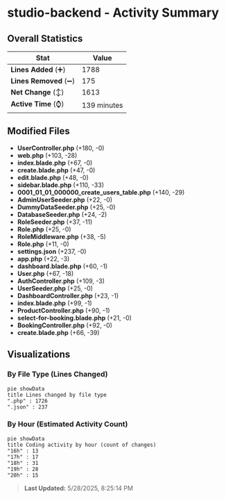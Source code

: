 # studio-backend - Activity Summary 

## Overall Statistics

| Stat                   | Value                                                             |
| ---------------------- | ----------------------------------------------------------------- |
| **Lines Added** (➕)   | 1788                                          |
| **Lines Removed** (➖) | 175                                        |
| **Net Change** (↕)    | 1613                |
| **Active Time** (⌚)   | 139 minutes |


## Modified Files
- **UserController.php** (+180, -0)
- **web.php** (+103, -28)
- **index.blade.php** (+67, -0)
- **create.blade.php** (+47, -0)
- **edit.blade.php** (+48, -0)
- **sidebar.blade.php** (+110, -33)
- **0001_01_01_000000_create_users_table.php** (+140, -29)
- **AdminUserSeeder.php** (+22, -0)
- **DummyDataSeeder.php** (+25, -0)
- **DatabaseSeeder.php** (+24, -2)
- **RoleSeeder.php** (+37, -11)
- **Role.php** (+25, -0)
- **RoleMiddleware.php** (+38, -5)
- **Role.php** (+11, -0)
- **settings.json** (+237, -0)
- **app.php** (+22, -3)
- **dashboard.blade.php** (+60, -1)
- **User.php** (+67, -18)
- **AuthController.php** (+109, -3)
- **UserSeeder.php** (+25, -0)
- **DashboardController.php** (+23, -1)
- **index.blade.php** (+99, -1)
- **ProductController.php** (+90, -1)
- **select-for-booking.blade.php** (+21, -0)
- **BookingController.php** (+92, -0)
- **create.blade.php** (+66, -39)

## Visualizations

### By File Type (Lines Changed)

```mermaid
pie showData
title Lines changed by file type
".php" : 1726
".json" : 237
```

### By Hour (Estimated Activity Count)

```mermaid
pie showData
title Coding activity by hour (count of changes)
"16h" : 13
"17h" : 17
"18h" : 31
"19h" : 28
"20h" : 15
```


> **Last Updated:** 5/28/2025, 8:25:14 PM